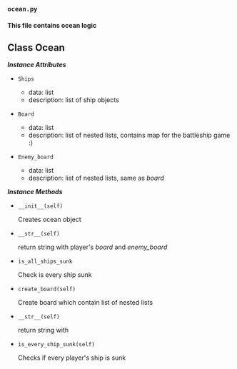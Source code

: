 ### `ocean.py`
#### This file contains ocean logic
## Class Ocean

___Instance Attributes___

* `Ships`
    * data: list
    * description: list of ship objects

* `Board`
    * data: list
    * description: list of nested lists, contains map for the battleship game :)

* `Enemy_board`
    * data: list
    * description: list of nested lists, same as *board*
    
___Instance Methods___

* `__init__(self)`
  
  Creates ocean object
  
* `__str__(self)`

  return string with player's *board* and *enemy_board*

* `is_all_ships_sunk`

  Check is every ship sunk

* `create_board(self)`
  
  Create board which contain list of nested lists
  
* `__str__(self)`

  return string with 

* `is_every_ship_sunk(self)`

  Checks if every player's ship is sunk
 
  
